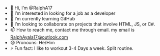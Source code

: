 - 👋 Hi, I’m @RalphA17
- 👀 I’m interested in looking for a job as a developer
- 🌱 I’m currently learning GitHub
- 💞️ I’m looking to collaborate on projects that involve HTML, JS, or C#.
- 📫 How to reach me, contact me through email. my email is RalphAyala17@outlook.com
- 😄 Pronouns: He/Him
- ⚡ Fun fact: I like to workout 3-4 Days a week. Split routine. 

<!---
RalphA17/RalphA17 is a ✨ special ✨ repository because its `README.md` (this file) appears on your GitHub profile.
You can click the Preview link to take a look at your changes.
--->
